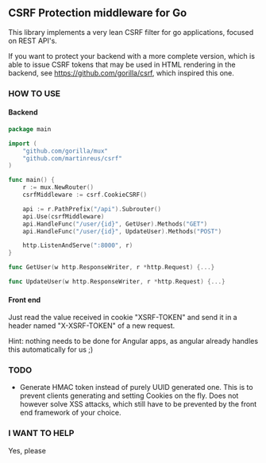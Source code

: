 ## CSRF Protection middleware for Go

This library implements a very lean CSRF filter for go applications, focused on REST API's.

If you want to protect your backend with a more complete version, which is able to issue CSRF tokens that may be used in HTML rendering in the backend, see https://github.com/gorilla/csrf, which inspired this one. 

### HOW TO USE
#### Backend

```go
package main

import (
    "github.com/gorilla/mux"
    "github.com/martinreus/csrf"
)

func main() {
    r := mux.NewRouter()
    csrfMiddleware := csrf.CookieCSRF()

    api := r.PathPrefix("/api").Subrouter()
    api.Use(csrfMiddleware)
    api.HandleFunc("/user/{id}", GetUser).Methods("GET")
    api.HandleFunc("/user/{id}", UpdateUser).Methods("POST")

    http.ListenAndServe(":8000", r)
}

func GetUser(w http.ResponseWriter, r *http.Request) {...}

func UpdateUser(w http.ResponseWriter, r *http.Request) {...}
```

#### Front end
Just read the value received in cookie "XSRF-TOKEN" and send it in a header named "X-XSRF-TOKEN" of a new request.

Hint: nothing needs to be done for Angular apps, as angular already handles this automatically for us ;)

### TODO

- Generate HMAC token instead of purely UUID generated one. This is to prevent clients generating and setting Cookies on the fly. Does not however solve XSS attacks, which still have to be prevented by the front end framework of your choice.

### I WANT TO HELP
Yes, please

